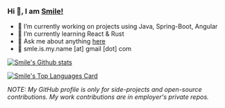 ### Hi 👋, I am [Smile!](https://smilep.github.io)

- 🔭 I’m currently working on projects using Java, Spring-Boot, Angular
- 🌱 I’m currently learning React & Rust
- 💬 Ask me about anything [here](https://github.com/smilep/smilep/issues)
- 📧 smle.is.my.name [at] gmail [dot] com

[![Smile's Github stats](https://github-readme-stats.vercel.app/api?username=smilep&theme=default&show_icons=true&count_private=true)](https://smilep.github.io)

[![Smile's Top Languages Card](https://github-readme-stats.vercel.app/api/top-langs/?username=smilep&layout=compact)](https://smilep.github.io)

*NOTE: My GitHub profile is only for side-projects and open-source contributions. My work contributions are in employer's private repos.*
